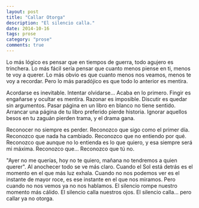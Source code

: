 ```yaml
---
layout: post
title: "Callar Otorga"
description: "El silencio calla."
date: 2014-10-16
tags: prose
category: "prose"
comments: true
---
```


Lo más lógico es pensar que en tiempos de guerra, todo agujero es trinchera. Lo más fácil sería pensar que cuanto menos piense en ti, menos te voy a querer. Lo más obvio es que cuanto menos nos veamos, menos te voy a recordar. Pero lo más paradójico es que todo lo anterior es mentira.

Acordarse es inevitable. Intentar olvidarse... Acaba en lo primero. Fingir es engañarse y ocultar es mentira. Razonar es imposible. Discutir es quedar sin argumentos. Pasar página en un libro en blanco no tiene sentido. Arrancar una página de tu libro preferido pierde historia. Ignorar aquellos besos en tu zaguán pierden trama, y el drama gana.

Reconocer no siempre es perder. Reconozco que sigo como el primer día. Reconozco que nada ha cambiado. Reconozco que no entiendo por qué. Reconozco que aunque no lo entienda es lo que quiero, y esa siempre será mi máxima. Reconozco que... Reconozco que tú no.

"Ayer no me querías, hoy no te quiero, mañana no tendremos a quien querer". Al anochecer todo se ve más claro. Cuando el Sol está detrás es el momento en el que más luz exhala. Cuando no nos podemos ver es el instante de mayor roce, es ese instante en el que nos miramos. Pero cuando no nos vemos ya no nos hablamos. El silencio rompe nuestro momento más cálido. El silencio calla nuestros ojos. El silencio calla... pero callar ya no otorga.
